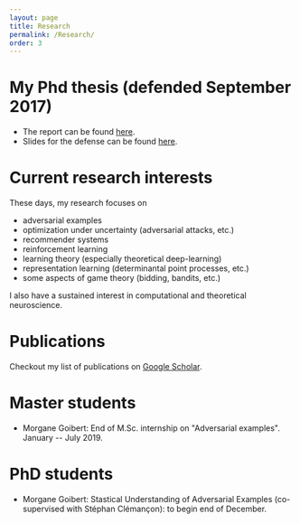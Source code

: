 ```yaml
---
layout: page
title: Research
permalink: /Research/
order: 3
---
```

My Phd thesis (defended September 2017)
=======================================
- The report can be found <a href="https://tel.archives-ouvertes.fr/tel-01630295">here</a>.
- Slides for the defense can be found <a href="https://github.com/dohmatob/thesis/blob/master/slides.pdf">here</a>.

Current research interests
==========================
These days, my research focuses on

- adversarial examples
- optimization under uncertainty (adversarial attacks, etc.)
- recommender systems
- reinforcement learning
- learning theory (especially theoretical deep-learning)
- representation learning (determinantal point processes, etc.)
- some aspects of game theory (bidding, bandits, etc.)

I also have a sustained interest in computational and theoretical neuroscience.

Publications
===============
Checkout my list of publications on <a href="https://scholar.google.fr/citations?user=FDWgJY8AAAAJ&hl=fr">Google Scholar</a>.
<!-- Here is a list of some of my publications: -->
<!-- {% raw %} -->
<!-- <iframe src="https://haltools.archives-ouvertes.fr/Public/afficheRequetePubli.php?auteur_exp=Elvis%2C+Dohmatob&CB_auteur=oui&CB_titre=oui&CB_article=oui&langue=Anglais&tri_exp=date_publi&ordre_aff=TA&Fen=Aff&css=../css/VisuCondenseSsCadre.css" -->
<!--  style="width: 100%; border:none" height="1800pt" scrolling="yes"> -->
<!--  &nbsp; -->
<!--  </iframe> -->
<!-- {% endraw %} -->

Master students
===============
- Morgane Goibert: End of M.Sc. internship on "Adversarial examples". January -- July 2019.


PhD students
============
-  Morgane Goibert: Stastical Understanding of Adversarial Examples (co-supervised with Stéphan Clémançon): to begin end of December.


